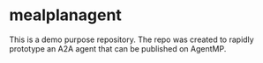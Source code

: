 # mealplanagent

This is a demo purpose repository. The repo was created to rapidly prototype an A2A agent that can be published on AgentMP.
